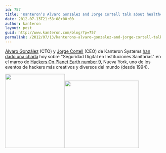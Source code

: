 ```yaml
---
id: 757
title: 'Kanteron‘s Alvaro Gonzalez and Jorge Cortell talk about healthcare IT security at HOPE9'
date: 2012-07-13T21:58:08+00:00
author: kanteron
layout: post
guid: http://www.kanteron.com/blog/?p=757
permalink: /2012/07/13/kanterons-alvaro-gonzalez-and-jorge-cortell-talk-about-healthcare-it-security-at-hope9/
---
```

<p title="http://www.hopenumbernine.net/schedule/">
  <a title="http://www.hopenumbernine.net/speakers/#gonzalez" href="http://www.hopenumbernine.net/speakers/#gonzalez" target="_blank">Alvaro González</a> (CTO) y <a title="http://www.hopenumbernine.net/speakers/#cortell" href="http://www.hopenumbernine.net/speakers/#cortell" target="_blank">Jorge Cortell</a> (CEO) de Kanteron Systems <a title="http://www.hopenumbernine.net/schedule/" href="http://www.hopenumbernine.net/schedule/" target="_blank">han dado una charla</a> hoy sobre "Seguridad Digital en Instituciones Sanitarias" en el marco de <a title="http://www.hope.net/" href="http://www.hope.net/" target="_blank">Hackers On Planet Earth number 9</a>, Nueva York, uno de los eventos de hackers más creativos y diversos del mundo (desde 1994).
</p>

<img class="aligncenter" title="Alvaro" src="http://farm9.staticflickr.com/8005/7617421014_b63bf906a2_m.jpg" alt="" width="193" height="240" /><img class="aligncenter" title="Jorge" src="http://farm8.staticflickr.com/7258/7617421144_f1cd52dc79_m.jpg" alt="" width="240" height="218" />
